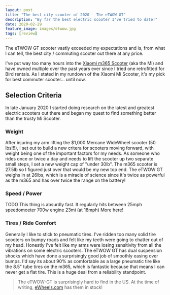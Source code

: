 ```yaml
---
layout: post
title: "The best city scooter of 2020 - The eTWOW GT"
description: "By far the best electric scooter I've tried to date!"
date: 2020-02-29
feature_image: images/etwow.jpg
tags: [review]
---
```


The eTWOW GT scooter vastly exceeded my expectations and is, from what I can tell, the best city / commuting scooter out there at any price.

<!--more-->

I've put way too many hours into the [Xiaomi m365 Scooter](/Xiaomi-m365) (aka the Mi) and have owned multiple over the past years ever since I tried one retrofitted for Bird rentals. As I stated in my rundown of the Xiaomi Mi Scooter, it's my pick for best commuter scooter... until now.

## Selection Criteria
In late January 2020 I started doing research on the latest and greatest electric scooters out there and began my quest to find something better than the trusty Mi Scooter.

### Weight
After injuring my arm lifting the $1,000 Mercane WideWheel scooter (50 lbs!!!), I set out to build a new critera for scooters moving forward, with weight being one of the important factors for my needs. As someone who rides once or twice a day and needs to lift the scooter up two separate small steps, I set a new weight cap of "under 30lb". The m365 scooter is 27.5lb so I figured just over that would be my new top end. The eTWOW GT weighs in at 26lbs, which is a miracle of science since it's twice as powerful as the m365 and has over twice the range on the battery!

### Speed / Power
TODO
This thing is absurdly fast. It regularly hits between 25mph
speedomoeter
700w engine
23mi (at 18mph)
More here!

### Tires / Ride Comfort
Generally I like to stick to pneumatic tires. I've ridden too many solid tire scooters on bumpy roads and felt like my teeth were going to chatter out of my head. Honestly I've felt like my arms were losing sensitivity from all the vibrations on some electric scooters. The eTWOW GT has dual suspension shocks which have done a surprisingly good job of smoothly easing over bumps. I'd say its about 90% as comfortable as a large pneumatic tire like the 8.5" tube tires on the m365, which is fantastic because that means I can never get a flat tire. This is a huge deal from a reliability standpoint.

> The eTWOW-GT is surprisingly hard to find in the US. At the time of writing, [eWheels.com](https://www.ewheels.com/product/new-e-twow-gt-700w-504wh-25mph/) has them in stock!
>
